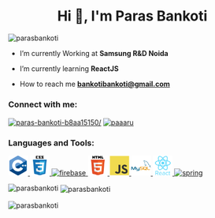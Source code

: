 <h1 align="center">Hi 👋, I'm Paras Bankoti</h1>
<p align="left"> <img src="https://komarev.com/ghpvc/?username=parasbankoti&label=Profile%20views&color=0e75b6&style=flat" alt="parasbankoti" /> </p>

-  I’m currently Working at **Samsung R&D Noida**
-  I’m currently learning **ReactJS**


-  How to reach me **bankotibankoti@gmail.com**

<h3 align="left">Connect with me:</h3>
<p align="left">
<a href="https://linkedin.com/in/paras-bankoti-b8aa15150/" target="blank"><img align="center" src="https://raw.githubusercontent.com/rahuldkjain/github-profile-readme-generator/master/src/images/icons/Social/linked-in-alt.svg" alt="paras-bankoti-b8aa15150/" height="30" width="40" /></a>
<a href="https://www.leetcode.com/paaaru" target="blank"><img align="center" src="https://raw.githubusercontent.com/rahuldkjain/github-profile-readme-generator/master/src/images/icons/Social/leet-code.svg" alt="paaaru" height="30" width="40" /></a>
</p>

<h3 align="left">Languages and Tools:</h3>
<p align="left"> <a href="https://www.w3schools.com/cpp/" target="_blank" rel="noreferrer"> <img src="https://raw.githubusercontent.com/devicons/devicon/master/icons/cplusplus/cplusplus-original.svg" alt="cplusplus" width="40" height="40"/> </a> <a href="https://www.w3schools.com/css/" target="_blank" rel="noreferrer"> <img src="https://raw.githubusercontent.com/devicons/devicon/master/icons/css3/css3-original-wordmark.svg" alt="css3" width="40" height="40"/> </a> <a href="https://firebase.google.com/" target="_blank" rel="noreferrer"> <img src="https://www.vectorlogo.zone/logos/firebase/firebase-icon.svg" alt="firebase" width="40" height="40"/> </a> <a href="https://www.w3.org/html/" target="_blank" rel="noreferrer"> <img src="https://raw.githubusercontent.com/devicons/devicon/master/icons/html5/html5-original-wordmark.svg" alt="html5" width="40" height="40"/> </a> <a href="https://developer.mozilla.org/en-US/docs/Web/JavaScript" target="_blank" rel="noreferrer"> <img src="https://raw.githubusercontent.com/devicons/devicon/master/icons/javascript/javascript-original.svg" alt="javascript" width="40" height="40"/> </a> <a href="https://www.mysql.com/" target="_blank" rel="noreferrer"> <img src="https://raw.githubusercontent.com/devicons/devicon/master/icons/mysql/mysql-original-wordmark.svg" alt="mysql" width="40" height="40"/> </a> <a href="https://reactjs.org/" target="_blank" rel="noreferrer"> <img src="https://raw.githubusercontent.com/devicons/devicon/master/icons/react/react-original-wordmark.svg" alt="react" width="40" height="40"/> </a> <a href="https://spring.io/" target="_blank" rel="noreferrer"> <img src="https://www.vectorlogo.zone/logos/springio/springio-icon.svg" alt="spring" width="40" height="40"/> </a> </p>

<p><img align="left" src="https://github-readme-stats.vercel.app/api/top-langs?username=parasbankoti&show_icons=true&locale=en&layout=compact" alt="parasbankoti" /></p>

<p>&nbsp;<img align="center" src="https://github-readme-stats.vercel.app/api?username=parasbankoti&show_icons=true&locale=en" alt="parasbankoti" /></p>

<p><img align="center" src="https://github-readme-streak-stats.herokuapp.com/?user=parasbankoti&" alt="parasbankoti" /></p>
